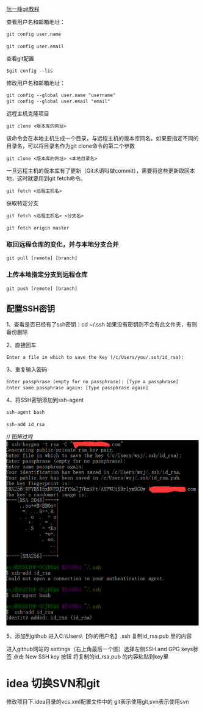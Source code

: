 [阮一峰git教程](http://www.ruanyifeng.com/blog/2014/06/git_remote.html )

查看用户名和邮箱地址：
~~~
git config user.name

git config user.email
~~~
查看git配置

```
$git config --lis

```

修改用户名和邮箱地址：
~~~
git config --global user.name "username"
git config --global user.email "email"
~~~

远程主机克隆项目
~~~
git clone <版本库的网址>
~~~
该命令会在本地主机生成一个目录，与远程主机的版本库同名。如果要指定不同的目录名，可以将目录名作为git clone命令的第二个参数
~~~
git clone <版本库的网址> <本地目录名>
~~~

一旦远程主机的版本库有了更新（Git术语叫做commit），需要将这些更新取回本地，这时就要用到git fetch命令。
```
git fetch <远程主机名>
```
获取特定分支

```
git fetch <远程主机名> <分支名>

git fetch origin master
```

### 取回远程仓库的变化，并与本地分支合并

```
git pull [remote] [branch]
```
### 上传本地指定分支到远程仓库

```
git push [remote] [branch]
```

## 配置SSH密钥
1、查看是否已经有了ssh密钥：cd ~/.ssh
如果没有密钥则不会有此文件夹，有则备份删除

2、直接回车
```
Enter a file in which to save the key (/c/Users/you/.ssh/id_rsa):

```
3、重复输入密码

```
Enter passphrase (empty for no passphrase): [Type a passphrase]
Enter same passphrase again: [Type passphrase again]
```
4、将SSH密钥添加到ssh-agent

```
ssh-agent bash

ssh-add id_rsa
```
// 图解过程
![](/assets/JR8WJ7F$M}5E1@}][FFI`37.png)

5、添加到github
进入C:\Users\【你的用户名】\.ssh  复制id_rsa.pub 里的内容

进入github网站的 settings（右上角最后一个图）选择左侧SSH and GPG keys标签
点击 New SSH key 按钮   将复制的id_rsa.pub 的内容粘贴到key里

# idea 切换SVN和git
修改项目下.idea目录的vcs.xml配置文件中的<mapping directory="" vcs="Git" /> git表示使用git,svn表示使用svn
